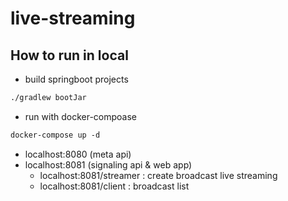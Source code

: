 # live-streaming

## How to run in local

- build springboot projects
```dtd
./gradlew bootJar
```

- run with docker-compoase
```dtd
docker-compose up -d
```

- localhost:8080 (meta api)
- localhost:8081 (signaling api & web app)
  - localhost:8081/streamer : create broadcast live streaming
  - localhost:8081/client : broadcast list
